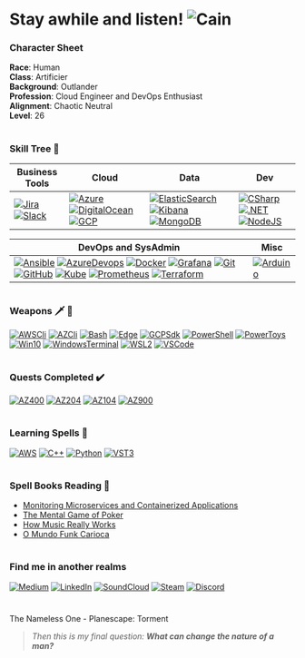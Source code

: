 # Stay awhile and listen! ![Cain](https://strepo.blob.core.windows.net/github/cain.gif)

### Character Sheet
**Race**: Human <br>
**Class**: Artificier <br>
**Background**: Outlander <br>
**Profession**: Cloud Engineer and DevOps Enthusiast <br>
**Alignment**: Chaotic Neutral <br>
**Level**: 26
#
### Skill Tree 🌲
|Business Tools|Cloud|Data|Dev|
|--------------|-----|----|---|
|[![Jira](https://strepo.blob.core.windows.net/github/jira.png)](https://www.atlassian.com/software/jira "Jira") [![Slack](https://strepo.blob.core.windows.net/github/slack.png)](https://slack.com/ "Slack")| [![Azure](https://strepo.blob.core.windows.net/github/azure.png)](https://azure.microsoft.com/ "Microsoft Azure") [![DigitalOcean](https://strepo.blob.core.windows.net/github/digitalocean.png)](https://www.digitalocean.com/ "Digital Ocean") [![GCP](https://strepo.blob.core.windows.net/github/gcp.png)](https://cloud.google.com/ "Google Cloud Plataform")|[![ElasticSearch](https://strepo.blob.core.windows.net/github/elasticsearch.png)![Kibana](https://strepo.blob.core.windows.net/github/kibana.png)](https://www.elastic.co/elastic-stack "Elastic Stack") [![MongoDB](https://strepo.blob.core.windows.net/github/mongodb.png)](https://www.mongodb.com/ "MongoDB")|[![CSharp](https://strepo.blob.core.windows.net/github/csharp.png)](https://docs.microsoft.com/en-us/dotnet/csharp/ "C#") [![.NET](https://strepo.blob.core.windows.net/github/dotnet1.png)](https://dotnet.microsoft.com/ ".NET") [![NodeJS](https://strepo.blob.core.windows.net/github/nodejs.png)](https://nodejs.org/ "NodeJS")|

|DevOps and SysAdmin|Misc|
|-------------------|----|
|[![Ansible](https://strepo.blob.core.windows.net/github/ansible.png)](https://www.ansible.com/ "Ansible") [![AzureDevops](https://strepo.blob.core.windows.net/github/azuredevops.png)](https://azure.microsoft.com/services/devops/ "Azure Devops") [![Docker](https://strepo.blob.core.windows.net/github/docker.png)](https://www.docker.com/ "Docker") [![Grafana](https://strepo.blob.core.windows.net/github/grafana.png)](https://grafana.com/ "Grafana") [![Git](https://strepo.blob.core.windows.net/github/git.png)](https://git-scm.com/ "Git") [![GitHub](https://strepo.blob.core.windows.net/github/github.png)](https://github.com/ "GitHub") [![Kube](https://strepo.blob.core.windows.net/github/kube.png)](https://kubernetes.io/ "Kubernetes") [![Prometheus](https://strepo.blob.core.windows.net/github/prometheus.png)](https://prometheus.io/ "Prometheus") [![Terraform](https://strepo.blob.core.windows.net/github/terraform_32.png)](https://www.terraform.io/ "Terraform")|[![Arduino](https://strepo.blob.core.windows.net/github/arduino.png)](https://www.arduino.cc/ "Arduino") |
#
### Weapons :dagger: :bow_and_arrow:
[![AWSCli](https://strepo.blob.core.windows.net/github/aws.png)](https://aws.amazon.com/cli/ "AWS CLI")
[![AZCli](https://strepo.blob.core.windows.net/github/azure.png)](https://docs.microsoft.com/en-us/cli/azure/install-azure-cli "Azure CLI")
[![Bash](https://strepo.blob.core.windows.net/github/bash.png)](https://www.gnu.org/software/bash/ "Bash")
[![Edge](https://strepo.blob.core.windows.net/github/edge.png)](https://www.microsoft.com/edge "Edge")
[![GCPSdk](https://strepo.blob.core.windows.net/github/gcp.png)](https://cloud.google.com/sdk/docs/install "Google Cloud SDK")
[![PowerShell](https://strepo.blob.core.windows.net/github/pwsh.png)](https://github.com/PowerShell/PowerShell "PowerShell Core")
[![PowerToys](https://strepo.blob.core.windows.net/github/powertoys.png)](https://github.com/microsoft/PowerToys "PowerToys")
[![Win10](https://strepo.blob.core.windows.net/github/win10.png)](https://www.microsoft.com/windows/ "Windows 10")
[![WindowsTerminal](https://strepo.blob.core.windows.net/github/wt.png)](https://github.com/microsoft/terminal "Windows Terminal")
[![WSL2](https://strepo.blob.core.windows.net/github/ubuntu.png)](https://www.terraform.io/ "Ubuntu WSL2")
[![VSCode](https://strepo.blob.core.windows.net/github/vscode.png)](https://code.visualstudio.com/ "Visual Studio Code")
#
### Quests Completed :heavy_check_mark:	
[![AZ400](https://strepo.blob.core.windows.net/github/az400_60.png)](https://www.youracclaim.com/badges/fa07fc2b-ca74-42fe-86ca-7c990b164e5a/public_url "DevOps Engineer Expert")
[![AZ204](https://strepo.blob.core.windows.net/github/az204_60.png)](https://www.youracclaim.com/badges/5c6b12c2-2f39-45e5-a36b-f24dead4f560/public_url "Azure Developer Associate")
[![AZ104](https://strepo.blob.core.windows.net/github/az104_60.png)](https://www.youracclaim.com/badges/fbedc559-dd6e-41b2-ab04-56e2bb6ac855/public_url "Azure Administrator Associate")
[![AZ900](https://strepo.blob.core.windows.net/github/az900_60.png)](https://www.youracclaim.com/badges/b6b40f74-2984-440e-8685-65835ca2c8f1/public_url "Azure Fundamentals")
#
### Learning Spells :scroll:
[![AWS](https://strepo.blob.core.windows.net/github/aws.png)](https://aws.amazon.com/ "AWS")
[![C++](https://strepo.blob.core.windows.net/github/cpp.png)](https://isocpp.org/ "C++")
[![Python](https://strepo.blob.core.windows.net/github/python.png)](https://www.python.org/ "Python")
[![VST3](https://strepo.blob.core.windows.net/github/vst3.png)](https://steinbergmedia.github.io/vst3_doc/vstsdk/index.html "VST3")
#
### Spell Books Reading 📖
 * [Monitoring Microservices and Containerized Applications](https://www.amazon.com.br/Monitoring-Microservices-Containerized-Applications-Configuration-ebook/dp/B08KHRGGK1/ref=sr_1_1?__mk_pt_BR=%C3%85M%C3%85%C5%BD%C3%95%C3%91&dchild=1&keywords=monitoring+microservices&qid=1610265267&sr=8-1)
 * [The Mental Game of Poker](https://www.amazon.com.br/Mental-Game-Poker-Strategies-Confidence/dp/0615436137/ref=sr_1_1?__mk_pt_BR=%C3%85M%C3%85%C5%BD%C3%95%C3%91&dchild=1&keywords=the+mental+game+of+poker&qid=1610265081&sr=8-1)
  * [How Music Really Works](https://www.howmusicreallyworks.com/)
 * [O Mundo Funk Carioca](https://www.amazon.com.br/mundo-funk-carioca-Antropologia-social-ebook/dp/B00JIWCPTU/ref=sr_1_1?__mk_pt_BR=%C3%85M%C3%85%C5%BD%C3%95%C3%91&dchild=1&keywords=o+mundo+funk+carioca&qid=1610265209&sr=8-1)
#
### Find me in another realms
[![Medium](https://strepo.blob.core.windows.net/github/medium.png)](https://medium.com/@laversari "Medium")
[![LinkedIn](https://strepo.blob.core.windows.net/github/linkedin.png)](https://www.linkedin.com/in/laversari/ "LinkedIn")
[![SoundCloud](https://strepo.blob.core.windows.net/github/soundcloud1.png)](https://soundcloud.com/laversari "SoundCloud")
[![Steam](https://strepo.blob.core.windows.net/github/steam.png)](https://steamcommunity.com/id/laversari "Steam")
[![Discord](https://strepo.blob.core.windows.net/github/discord1.png)](https://discordapp.com/users/121978780364308481 "Discord")


#
The Nameless One - Planescape: Torment
> _Then this is my final question: **What can change the nature of a man?**_
